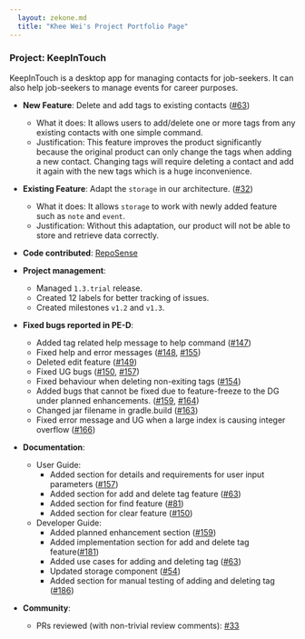 ```yaml
---
  layout: zekone.md
  title: "Khee Wei's Project Portfolio Page"
---
```


### Project: KeepInTouch

KeepInTouch is a desktop app for managing contacts for job-seekers. It can also help job-seekers to manage events for career purposes.

* **New Feature**: Delete and add tags to existing contacts ([\#63](https://github.com/AY2324S1-CS2103T-W16-1/tp/pull/63))
  * What it does: It allows users to add/delete one or more tags from any existing contacts with one simple command.
  * Justification: This feature improves the product significantly because the original product can only change the tags when adding a new contact. Changing tags will require deleting a contact and add it again with the new tags which is a huge inconvenience.

* **Existing Feature**: Adapt the `storage` in our architecture. ([\#32](https://github.com/AY2324S1-CS2103T-W16-1/tp/pull/32))
  * What it does: It allows `storage` to work with newly added feature such as `note` and `event`.
  * Justification: Without this adaptation, our product will not be able to store and retrieve data correctly.

* **Code contributed**: [RepoSense](https://nus-cs2103-ay2324s1.github.io/tp-dashboard/?search=zekone&sort=groupTitle&sortWithin=title&timeframe=commit&mergegroup=&groupSelect=groupByRepos&breakdown=true&checkedFileTypes=docs~functional-code~test-code&since=2023-09-22)

* **Project management**:
  * Managed `1.3.trial` release.
  * Created 12 labels for better tracking of issues.
  * Created milestones `v1.2` and `v1.3`.

* **Fixed bugs reported in PE-D**:
  * Added tag related help message to help command ([\#147](https://github.com/AY2324S1-CS2103T-W16-1/tp/pull/147))
  * Fixed help and error messages ([\#148](https://github.com/AY2324S1-CS2103T-W16-1/tp/pull/148), [\#155](https://github.com/AY2324S1-CS2103T-W16-1/tp/pull/155))
  * Deleted edit feature ([\#149](https://github.com/AY2324S1-CS2103T-W16-1/tp/pull/149))
  * Fixed UG bugs ([\#150](https://github.com/AY2324S1-CS2103T-W16-1/tp/pull/150), [\#157](https://github.com/AY2324S1-CS2103T-W16-1/tp/pull/157))
  * Fixed behaviour when deleting non-exiting tags ([\#154](https://github.com/AY2324S1-CS2103T-W16-1/tp/pull/154))
  * Added bugs that cannot be fixed due to feature-freeze to the DG under planned enhancements. ([\#159](https://github.com/AY2324S1-CS2103T-W16-1/tp/pull/159), [\#164](https://github.com/AY2324S1-CS2103T-W16-1/tp/pull/164))
  * Changed jar filename in gradle.build ([\#163](https://github.com/AY2324S1-CS2103T-W16-1/tp/pull/163))
  * Fixed error message and UG when a large index is causing integer overflow ([\#166](https://github.com/AY2324S1-CS2103T-W16-1/tp/pull/166))

* **Documentation**:
  * User Guide:
    * Added section for details and requirements for user input parameters ([\#157](https://github.com/AY2324S1-CS2103T-W16-1/tp/pull/157))
    * Added section for add and delete tag feature ([\#63](https://github.com/AY2324S1-CS2103T-W16-1/tp/pull/63))
    * Added section for find feature ([\#81](https://github.com/AY2324S1-CS2103T-W16-1/tp/pull/81))
    * Added section for clear feature ([\#150](https://github.com/AY2324S1-CS2103T-W16-1/tp/pull/150))
  * Developer Guide:
    * Added planned enhancement section ([\#159](https://github.com/AY2324S1-CS2103T-W16-1/tp/pull/159))
    * Added implementation section for add and delete tag feature([\#181](https://github.com/AY2324S1-CS2103T-W16-1/tp/pull/181))
    * Added use cases for adding and deleting tag ([\#63](https://github.com/AY2324S1-CS2103T-W16-1/tp/pull/63))
    * Updated storage component ([\#54](https://github.com/AY2324S1-CS2103T-W16-1/tp/pull/54))
    * Added section for manual testing of adding and deleting tag ([\#186](https://github.com/AY2324S1-CS2103T-W16-1/tp/pull/186))

* **Community**:
  * PRs reviewed (with non-trivial review comments): [\#33](https://github.com/AY2324S1-CS2103T-W16-1/tp/pull/33)
